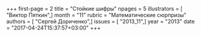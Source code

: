 +++
first-page = 2
title = "Стойкие шифры"
npages = 5
illustrators = [ "Виктор Пяткин",]
month = "11"
rubric = "Математические сюрпризы"
authors = [ "Сергей Дориченко",]
issues = [ "2013_11",]
year = "2013"
date = "2017-04-24T15:37:57+03:00"
+++
